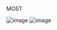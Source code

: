 M O S T 



![image](https://github.com/7d0x3e9/MOST/assets/122781952/93c48dd6-ad7f-4426-ad95-752884558344)
![image](https://github.com/7d0x3e9/MOST/assets/122781952/48169710-ac53-4a7d-98f2-0a61b36197b4.png)


